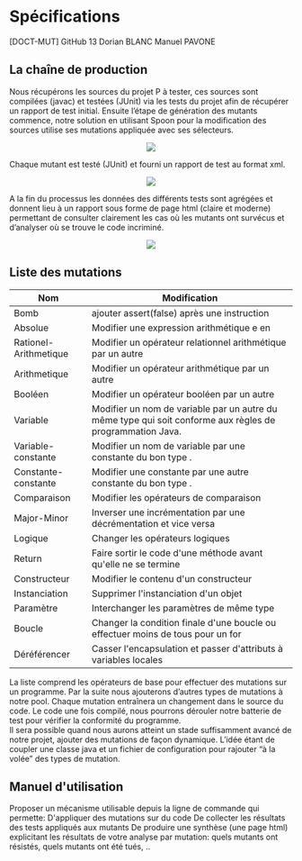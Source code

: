 # Spécifications 
[DOCT-MUT] GitHub 13
Dorian BLANC
Manuel PAVONE

La chaîne de production
------

Nous récupérons les sources du projet P à tester, ces sources sont compilées (javac) et testées (JUnit) via les tests du projet afin de récupérer un rapport de test initial.
Ensuite l’étape de génération des mutants commence, notre solution en utilisant Spoon pour la modification des sources utilise ses mutations appliquée avec ses sélecteurs.

<p align="center"> <img src="http://i.imgur.com/QEq3d1S.png"></img></p>

Chaque mutant est testé (JUnit) et fourni un rapport de test au format xml.

<p align="center"> <img src="http://i.imgur.com/TWIzw5P.png"></img></p>

A la fin du processus les données des différents tests sont agrégées et donnent lieu à un rapport sous forme de page html (claire et moderne) permettant de consulter clairement les cas où les mutants ont survécus et d’analyser où se trouve le code incriminé. 

<p align="center"> <img src="http://i.imgur.com/88OCcaZ.png"></img></p>

Liste des mutations
------

| **Nom**       | **Modification**           |
| ------------- |-------------|
| Bomb     | ajouter assert(false) après une instruction |
| Absolue      | Modifier une expression arithmétique e en |e|      |
| Rationel-Arithmetique | Modifier un opérateur relationnel arithmétique par un autre      |
| Arithmetique | Modifier un opérateur arithmétique par un autre      |
| Booléen | Modifier un opérateur booléen par un autre      |
| Variable | Modifier un nom de variable par un autre du même type qui soit conforme aux règles de programmation Java. |
| Variable-constante | Modifier un nom de variable par une constante du bon type .      |
| Constante-constante | Modifier une constante par une autre constante du bon type .      |
| Comparaison | Modifier les opérateurs de comparaison      |
| Major-Minor | Inverser une incrémentation par une décrémentation et vice versa      |
| Logique | Changer les opérateurs logiques      |
| Return | Faire sortir le code d'une méthode avant qu'elle ne se termine      |
| Constructeur | Modifier le contenu d'un constructeur     |
| Instanciation | Supprimer l'instanciation d'un objet     |
| Paramètre | Interchanger les paramètres de même type     |
| Boucle | Changer la condition finale d'une boucle ou effectuer moins de tous pour un for     |
| Déréférencer | Casser l'encapsulation et passer d'attributs à variables locales     |

La liste comprend les opérateurs de base pour effectuer des mutations sur un programme. Par la suite nous ajouterons d’autres types de mutations à notre pool.
Chaque mutation entraînera un changement dans le source du code. Le code une fois compilé, nous pourrons dérouler notre batterie de test pour vérifier la conformité du programme.	
Il sera possible quand nous aurons atteint un stade suffisamment avancé de notre projet, ajouter des mutations de façon dynamique. L’idée étant de coupler une classe java et un fichier de configuration pour rajouter “à la volée” des types de mutation.


Manuel d'utilisation
------

Proposer un mécanisme utilisable depuis la ligne de commande qui permette:
D'appliquer des mutations sur du code
De collecter les résultats des tests appliqués aux mutants
De produire une synthèse (une page html) explicitant les résultats de votre analyse par mutation: quels mutants ont résistés, quels mutants ont été tués, ..

